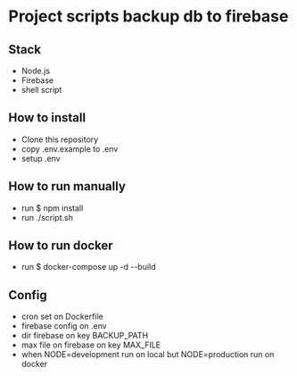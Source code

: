 # Project scripts backup db to firebase

## Stack

- Node.js
- Firebase
- shell script

## How to install

- Clone this repository
- copy .env.example to .env
- setup .env

## How to run manually

- run $ npm install
- run ./script.sh

## How to run docker

- run $ docker-compose up -d --build

## Config

- cron set on Dockerfile
- firebase config on .env
- dir firebase on key BACKUP_PATH
- max file on firebase on key MAX_FILE
- when NODE=development run on local but NODE=production run on docker
